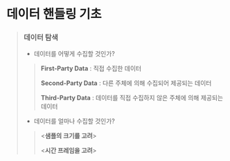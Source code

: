 # 데이터 핸들링 기초

> ### 데이터 탐색
>  - 데이터를 어떻게 수집할 것인가?
> > 
> > **First-Party Data** : 직접 수집한 데이터
> >
> > **Second-Party Data** : 다른 주체에 의해 수집되어 제공되는 데이터
> > 
> > **Third-Party Data** : 데이터를 직접 수집하지 않은 주체에 의해 제공되는 데이터
>
>  - 데이터를 얼마나 수집할 것인가?
> > 
> > <**샘플의 크기를 고려**>
> >
> > <**시간 프레임을 고려**>

